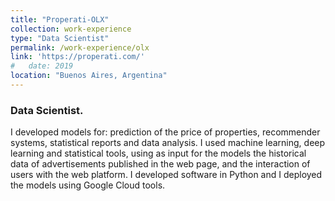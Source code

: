 ```yaml
---
title: "Properati-OLX"
collection: work-experience
type: "Data Scientist"
permalink: /work-experience/olx        
link: 'https://properati.com/'
#   date: 2019
location: "Buenos Aires, Argentina"
---
```


<h3>Data Scientist.</h3>
<p>I developed models for:  prediction of the price of properties, recommender systems, statistical reports and data analysis. I used machine learning, deep learning and statistical tools, using as input for the models the historical data of advertisements published in the web page, and the interaction of users with the  web  platform.   I  developed  software  in  Python  and  I deployed the models using Google Cloud tools.</p>
